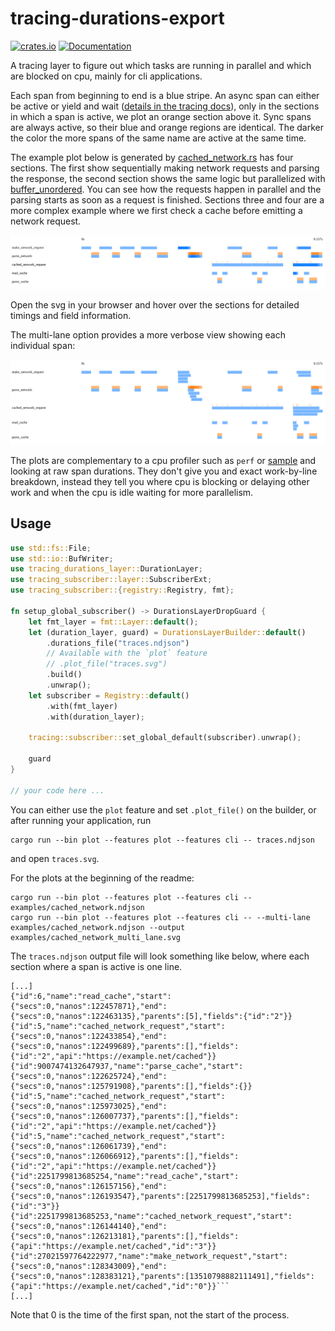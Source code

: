 # tracing-durations-export

[![crates.io](https://img.shields.io/crates/v/tracing-durations-export.svg?logo=rust)](https://crates.io/crates/tracing-durations-export)
[![Documentation](https://docs.rs/tracing-durations-export/badge.svg)](https://docs.rs/tracing-durations-export)

A tracing layer to figure out which tasks are running in parallel and which are blocked on cpu, mainly for cli applications.

Each span from beginning to end is a blue stripe. An async span can either be active or yield and wait ([details in the tracing docs](https://docs.rs/tracing/latest/tracing/struct.Span.html#in-asynchronous-code)), only in the sections in which a span is active, we plot an orange section above it. Sync spans are always active, so their blue and orange regions are identical. The darker the color the more spans of the same name are active at the same time.

The example plot below is generated by [cached_network.rs](examples/cached_network.rs) has four sections. The first show sequentially making network requests and parsing the response, the second section shows the same logic but parallelized with [buffer_unordered](https://docs.rs/futures/latest/futures/stream/trait.StreamExt.html#method.buffer_unordered). You can see how the requests happen in parallel and the parsing starts as soon as a request is finished. Sections three and four are a more complex example where we first check a cache before emitting a network request.

![Example plot](examples/cached_network.svg)

Open the svg in your browser and hover over the sections for detailed timings and field information.

The multi-lane option provides a more verbose view showing each individual span: 

![Example plot, multi lane](examples/cached_network_multi_lane.svg)


The plots are complementary to a cpu profiler such as `perf` or [sample](https://github.com/mstange/samply) and looking at raw span durations. They don't give you and exact work-by-line breakdown, instead they tell you where cpu is blocking or delaying other work and when the cpu is idle waiting for more parallelism.

## Usage

```rust
use std::fs::File;
use std::io::BufWriter;
use tracing_durations_layer::DurationLayer;
use tracing_subscriber::layer::SubscriberExt;
use tracing_subscriber::{registry::Registry, fmt};

fn setup_global_subscriber() -> DurationsLayerDropGuard {
    let fmt_layer = fmt::Layer::default();
    let (duration_layer, guard) = DurationsLayerBuilder::default()
        .durations_file("traces.ndjson")
        // Available with the `plot` feature
        // .plot_file("traces.svg")
        .build()
        .unwrap();
    let subscriber = Registry::default()
        .with(fmt_layer)
        .with(duration_layer);
    
    tracing::subscriber::set_global_default(subscriber).unwrap();

    guard
}

// your code here ...
```

You can either use the `plot` feature and set `.plot_file()` on the builder, or after running your application, run

```shell
cargo run --bin plot --features plot --features cli -- traces.ndjson
```

and open `traces.svg`.

For the plots at the beginning of the readme:

```shell
cargo run --bin plot --features plot --features cli -- examples/cached_network.ndjson
cargo run --bin plot --features plot --features cli -- --multi-lane examples/cached_network.ndjson --output examples/cached_network_multi_lane.svg
```

The `traces.ndjson` output file will look something like below, where each section where a span is active is one line.

```ndjson
[...]
{"id":6,"name":"read_cache","start":{"secs":0,"nanos":122457871},"end":{"secs":0,"nanos":122463135},"parents":[5],"fields":{"id":"2"}}
{"id":5,"name":"cached_network_request","start":{"secs":0,"nanos":122433854},"end":{"secs":0,"nanos":122499689},"parents":[],"fields":{"id":"2","api":"https://example.net/cached"}}
{"id":9007474132647937,"name":"parse_cache","start":{"secs":0,"nanos":122625724},"end":{"secs":0,"nanos":125791908},"parents":[],"fields":{}}
{"id":5,"name":"cached_network_request","start":{"secs":0,"nanos":125973025},"end":{"secs":0,"nanos":126007737},"parents":[],"fields":{"id":"2","api":"https://example.net/cached"}}
{"id":5,"name":"cached_network_request","start":{"secs":0,"nanos":126061739},"end":{"secs":0,"nanos":126066912},"parents":[],"fields":{"id":"2","api":"https://example.net/cached"}}
{"id":2251799813685254,"name":"read_cache","start":{"secs":0,"nanos":126157156},"end":{"secs":0,"nanos":126193547},"parents":[2251799813685253],"fields":{"id":"3"}}
{"id":2251799813685253,"name":"cached_network_request","start":{"secs":0,"nanos":126144140},"end":{"secs":0,"nanos":126213181},"parents":[],"fields":{"api":"https://example.net/cached","id":"3"}}
{"id":27021597764222977,"name":"make_network_request","start":{"secs":0,"nanos":128343009},"end":{"secs":0,"nanos":128383121},"parents":[13510798882111491],"fields":{"api":"https://example.net/cached","id":"0"}}```
[...]
```

Note that 0 is the time of the first span, not the start of the process.
